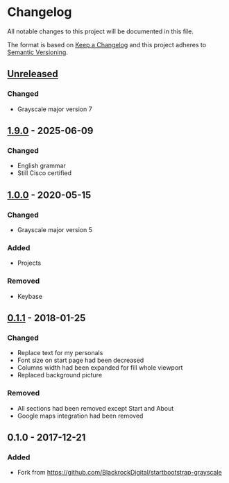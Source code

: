 # Changelog
All notable changes to this project will be documented in this file.

The format is based on [Keep a Changelog](http://keepachangelog.com/en/1.0.0/)
and this project adheres to [Semantic Versioning](http://semver.org/spec/v2.0.0.html).

## [Unreleased]
### Changed
- Grayscale major version 7
## [1.9.0] - 2025-06-09
### Changed
 - English grammar
 - Still Cisco certified
## [1.0.0] - 2020-05-15
### Changed
- Grayscale major version 5 
### Added
- Projects
### Removed
- Keybase

## [0.1.1] - 2018-01-25
### Changed
- Replace text for my personals
- Font size on start page had been decreased
- Columns width had been expanded for fill whole viewport
- Replaced background picture

### Removed
- All sections had been removed except Start and About
- Google maps integration had been removed

## 0.1.0 - 2017-12-21
### Added
- Fork from https://github.com/BlackrockDigital/startbootstrap-grayscale


[Unreleased]: https://github.com/urlandi/startbootstrap-grayscale/compare/v1.9.0...HEAD
[1.9.0]: https://github.com/urlandi/startbootstrap-grayscale/compare/v1.0.0...v1.9.0
[1.0.0]: https://github.com/urlandi/startbootstrap-grayscale/compare/v0.1.1...v1.0.0
[0.1.1]: https://github.com/urlandi/startbootstrap-grayscale/compare/v0.1.0...v0.1.1
